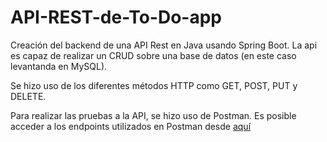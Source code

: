 # API-REST-de-To-Do-app
Creación del backend de una API Rest en Java usando Spring Boot. La api es capaz de realizar un CRUD sobre una base de datos (en este caso levantanda en MySQL). 

Se hizo uso de los diferentes métodos HTTP como GET, POST, PUT y DELETE.

Para realizar las pruebas a la API, se hizo uso de Postman. Es posible acceder a los endpoints utilizados en Postman  desde [aquí](https://api.postman.com/collections/28664859-5e2f2ca4-3553-4db9-9a84-1f0fa486f952?access_key=PMAT-01H8J4D6QCCQ153XTE83FS5K3S)
